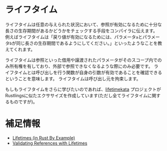 # ライフタイム

ライフタイムは任意の与えられた状況において、参照が有効になるために十分な長さの生存期間があるかどうかをチェックする手段をコンパイラに伝えます。
例えばライフタイムは「戻り値が有効になるためには、パラメータ`a`とパラメータ`b`が同じ長さの生存期間であるようにしてください。」といったようなことを教えてくれます。

ライフタイムは参照といった借用や譲渡されたパラメータがそのスコープ内でのみ所有権を有しており、外部で参照できなくなるような際にのみ必要です。
ライフタイムとは呼び出しを行う関数が自身の引数が有効であることを確認できるということを意味します。
ライフタイムは呼び出し元を拘束します。

もしもライフタイムをさらに学びたいのであれば、[lifetimekata](https://tfpk.github.io/lifetimekata/) プロジェクトがRustlingsに似たエクササイズを作成しています(ただし全てライフタイムに関するものですが)。

# 補足情報

- [Lifetimes (in Rust By Example)](https://doc.rust-jp.rs/rust-by-example-ja/scope/lifetime.html)
- [Validating References with Lifetimes](https://doc.rust-lang.org/book/ch10-03-lifetime-syntax.html)
